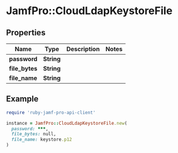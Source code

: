 # JamfPro::CloudLdapKeystoreFile

## Properties

| Name | Type | Description | Notes |
| ---- | ---- | ----------- | ----- |
| **password** | **String** |  |  |
| **file_bytes** | **String** |  |  |
| **file_name** | **String** |  |  |

## Example

```ruby
require 'ruby-jamf-pro-api-client'

instance = JamfPro::CloudLdapKeystoreFile.new(
  password: ***,
  file_bytes: null,
  file_name: keystore.p12
)
```


